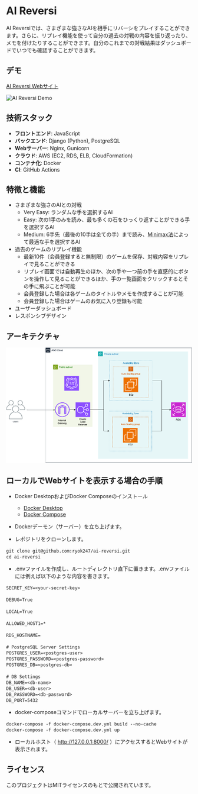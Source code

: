 # AI Reversi

AI Reversiでは、さまざまな強さなAIを相手にリバーシをプレイすることができます。さらに、リプレイ機能を使って自分の過去の対戦の内容を振り返ったり、メモを付けたりすることができます。自分のこれまでの対戦結果はダッシュボードでいつでも確認することができます。

## デモ

[AI Reversi Webサイト](https://ai-reversi.com)

![AI Reversi Demo](demo.png)

## 技術スタック

- **フロントエンド**: JavaScript
- **バックエンド**: Django (Python), PostgreSQL
- **Webサーバー**: Nginx, Gunicorn
- **クラウド**: AWS (EC2, RDS, ELB, CloudFormation)
- **コンテナ化**: Docker
- **CI**: GitHub Actions

## 特徴と機能

- さまざまな強さのAIとの対戦
    - Very Easy: ランダムな手を選択するAI
    - Easy: 次の1手のみを読み、最も多くの石をひっくり返すことができる手を選択するAI
    - Medium: 6手先（最後の10手は全ての手）まで読み、[Minimax法](https://en.wikipedia.org/wiki/Minimax)によって最適な手を選択するAI
- 過去のゲームのリプレイ機能
    - 最新10件（会員登録すると無制限）のゲームを保存、対戦内容をリプレイで見ることができる
    - リプレイ画面では自動再生のほか、次の手や一つ前の手を直感的にボタンを操作して見ることができるほか、手の一覧画面をクリックするとその手に飛ぶことが可能
    - 会員登録した場合は各ゲームのタイトルやメモを作成することが可能
    - 会員登録した場合はゲームのお気に入り登録も可能
- ユーザーダッシュボード
- レスポンシブデザイン

## アーキテクチャ

![アーキテクチャ図](architecture.png)

## ローカルでWebサイトを表示する場合の手順

- Docker DesktopおよびDocker Composeのインストール
    - [Docker Desktop](https://docs.docker.com/desktop/)
    - [Docker Compose](https://docs.docker.jp/v1.12/compose/install.html)

- Dockerデーモン（サーバー）を立ち上げます。

- レポジトリをクローンします。
```
git clone git@github.com:ryok247/ai-reversi.git
cd ai-reversi
```

- .envファイルを作成し、ルートディレクトリ直下に置きます。.envファイルには例えば以下のような内容を書きます。
```
SECRET_KEY=<your-secret-key>

DEBUG=True

LOCAL=True

ALLOWED_HOST1=*

RDS_HOSTNAME=

# PostgreSQL Server Settings
POSTGRES_USER=<postgres-user>
POSTGRES_PASSWORD=<postgres-password>
POSTGRES_DB=<postgres-db>

# DB Settings
DB_NAME=<db-name>
DB_USER=<db-user>
DB_PASSWORD=<db-password>
DB_PORT=5432
```

- docker-composeコマンドでローカルサーバーを立ち上げます。
```
docker-compose -f docker-compose.dev.yml build --no-cache
docker-compose -f docker-compose.dev.yml up
```

- ローカルホスト（ http://127.0.0.1:8000/ ）にアクセスするとWebサイトが表示されます。

## ライセンス

このプロジェクトはMITライセンスのもとで公開されています。
